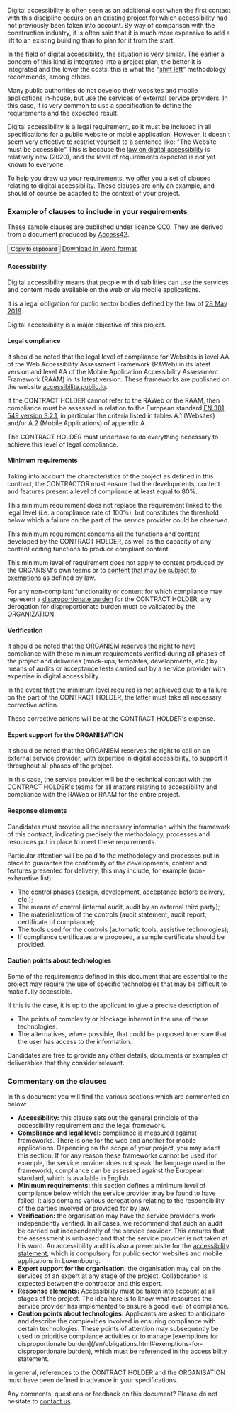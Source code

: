 <script src="../../../js/cdc.js"></script>

Digital accessibility is often seen as an additional cost when the first contact with this discipline occurs on an existing project for which accessibility had not previously been taken into account. By way of comparison with the construction industry, it is often said that it is much more expensive to add a lift to an existing building than to plan for it from the start.

In the field of digital accessibility, the situation is very similar. The earlier a concern of this kind is integrated into a project plan, the better it is integrated and the lower the costs: this is what the "[shift left](https://feather.ca/shift-left/)" methodology recommends, among others.

Many public authorities do not develop their websites and mobile applications in-house, but use the services of external service providers. In this case, it is very common to use a specification to define the requirements and the expected result.

Digital accessibility is a legal requirement, so it must be included in all specifications for a public website or mobile application. However, it doesn't seem very effective to restrict yourself to a sentence like: "The Website must be accessible" This is because the [law on digital accessibility](https://legilux.public.lu/eli/etat/leg/loi/2019/05/28/a373/jo) is relatively new (2020), and the level of requirements expected is not yet known to everyone.

To help you draw up your requirements, we offer you a set of clauses relating to digital accessibility. These clauses are only an example, and should of course be adapted to the context of your project.

### Example of clauses to include in your requirements


These sample clauses are published under licence [CC0](https://creativecommons.org/share-your-work/public-domain/cc0/). They are derived from a document produced by [Access42](https://access42.net/).

<button class="clipboard">Copy to clipboard</button>
[Download in Word format](../files/exemple-cahier-des-charges-accessibilite-10032023.docx)
<div class="cdc-template">

#### Accessibility

Digital accessibility means that people with disabilities can use the services and content made available on the web or via mobile applications.

It is a legal obligation for public sector bodies defined by the law of [28 May 2019](https://legilux.public.lu/eli/etat/leg/loi/2019/05/28/a373/jo).

Digital accessibility is a major objective of this project.

#### Legal compliance

It should be noted that the legal level of compliance for Websites is level AA of the Web Accessibility Assessment Framework (RAWeb) in its latest version and level AA of the Mobile Application Accessibility Assessment Framework (RAAM) in its latest version. These frameworks are published on the website [accessibilite.public.lu](https://accessibilite.public.lu).

If the CONTRACT HOLDER cannot refer to the RAWeb or the RAAM, then compliance must be assessed in relation to the European standard [EN 301 549 version 3.2.1](https://www.etsi.org/deliver/etsi_en/301500_301599/301549/03.02.01_60/en_301549v030201p.pdf), in particular the criteria listed in tables A.1 (Websites) and/or A.2 (Mobile Applications) of appendix A.

The CONTRACT HOLDER must undertake to do everything necessary to achieve this level of legal compliance.

#### Minimum requirements

Taking into account the characteristics of the project as defined in this contract, the CONTRACTOR must ensure that the developments, content and features present a level of compliance at least equal to 80%.

This minimum requirement does not replace the requirement linked to the legal level (i.e. a compliance rate of 100%), but constitutes the threshold below which a failure on the part of the service provider could be observed.

This minimum requirement concerns all the functions and content developed by the CONTRACT HOLDER, as well as the capacity of any content editing functions to produce compliant content.

This minimum level of requirement does not apply to content produced by the ORGANISM's own teams or to [content that may be subject to exemptions](https://accessibilite.public.lu/en/obligations.html#contenus-exemptés) as defined by law.

For any non-compliant functionality or content for which compliance may represent a [disproportionate burden](https://accessibilite.public.lu/en/obligations.html#derogation-for-disproportionate-burden) for the CONTRACT HOLDER, any derogation for disproportionate burden must be validated by the ORGANIZATION.

#### Verification

It should be noted that the ORGANISM reserves the right to have compliance with these minimum requirements verified during all phases of the project and deliveries (mock-ups, templates, developments, etc.) by means of audits or acceptance tests carried out by a service provider with expertise in digital accessibility.

In the event that the minimum level required is not achieved due to a failure on the part of the CONTRACT HOLDER, the latter must take all necessary corrective action.

These corrective actions will be at the CONTRACT HOLDER's expense.

#### Expert support for the ORGANISATION

It should be noted that the ORGANISM reserves the right to call on an external service provider, with expertise in digital accessibility, to support it throughout all phases of the project.

In this case, the service provider will be the technical contact with the CONTRACT HOLDER's teams for all matters relating to accessibility and compliance with the RAWeb or RAAM for the entire project.

#### Response elements

Candidates must provide all the necessary information within the framework of this contract, indicating precisely the methodology, processes and resources put in place to meet these requirements.

Particular attention will be paid to the methodology and processes put in place to guarantee the conformity of the developments, content and features presented for delivery; this may include, for example (non-exhaustive list):

- The control phases (design, development, acceptance before delivery, etc.);
- The means of control (internal audit, audit by an external third party);
- The materialization of the controls (audit statement, audit report, certificate of compliance);
- The tools used for the controls (automatic tools, assistive technologies);
- If compliance certificates are proposed, a sample certificate should be provided.

#### Caution points about technologies

Some of the requirements defined in this document that are essential to the project may require the use of specific technologies that may be difficult to make fully accessible.

If this is the case, it is up to the applicant to give a precise description of

- The points of complexity or blockage inherent in the use of these technologies.
- The alternatives, where possible, that could be proposed to ensure that the user has access to the information.

Candidates are free to provide any other details, documents or examples of deliverables that they consider relevant.

</div>

### Commentary on the clauses

In this document you will find the various sections which are commented on below:

- **Accessibility:** this clause sets out the general principle of the accessibility requirement and the legal framework.
- **Compliance and legal level:** compliance is measured against frameworks. There is one for the web and another for mobile applications. Depending on the scope of your project, you may adapt this section. If for any reason these frameworks cannot be used (for example, the service provider does not speak the language used in the framework), compliance can be assessed against the European standard, which is available in English.
- **Minimum requirements:** this section defines a minimum level of compliance below which the service provider may be found to have failed. It also contains various derogations relating to the responsibility of the parties involved or provided for by law.
- **Verification:** the organisation may have the service provider's work independently verified. In all cases, we recommend that such an audit be carried out independently of the service provider. This ensures that the assessment is unbiased and that the service provider is not taken at his word. An accessibility audit is also a prerequisite for the [accessibility statement](/en/obligations.html#declaration-daccessibilité), which is compulsory for public sector websites and mobile applications in Luxembourg.
- **Expert support for the organisation:** the organisation may call on the services of an expert at any stage of the project. Collaboration is expected between the contractor and this expert.
- **Response elements:** Accessibility must be taken into account at all stages of the project. The idea here is to know what resources the service provider has implemented to ensure a good level of compliance.
- **Caution points about technologies:** Applicants are asked to anticipate and describe the complexities involved in ensuring compliance with certain technologies. These points of attention may subsequently be used to prioritise compliance activities or to manage [exemptions for disproportionate burden](/en/obligations.html#exemptions-for-disproportionate burden), which must be referenced in the accessibility statement.

In general, references to the CONTRACT HOLDER and the ORGANISATION must have been defined in advance in your specifications.

Any comments, questions or feedback on this document? Please do not hesitate to [contact us](/en/contact.html).